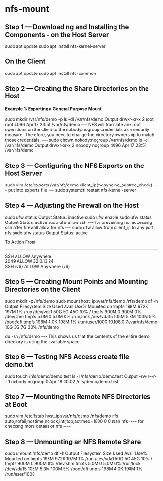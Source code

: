 # nfs-mount
## Step 1 — Downloading and Installing the Components - on the Host Server
sudo apt update
sudo apt install nfs-kernel-server
## On the Client
sudo apt update
sudo apt install nfs-common
## Step 2 — Creating the Share Directories on the Host
#### Example 1: Exporting a General Purpose Mount
sudo mkdir /var/nfs/demo -p
ls -dl /var/nfs/demo
Output
drwxr-xr-x 2 root root 4096 Apr 17 23:51 /var/nfs/demo
--- NFS will translate any root operations on the client to the nobody:nogroup credentials as a security measure. Therefore, you need to change the directory ownership to match those credentials. ---
sudo chown nobody:nogroup /var/nfs/demo
ls -dl /var/nfs/demo
Output
drwxr-xr-x 2 nobody nogroup 4096 Apr 17 23:51 /var/nfs/demo
## Step 3 — Configuring the NFS Exports on the Host Server
sudo vim /etc/exports
/var/nfs/demo    client_ip(rw,sync,no_subtree_check) --- put into exports file ---
sudo systemctl restart nfs-kernel-server
## Step 4 — Adjusting the Firewall on the Host
sudo ufw status
Output
Status: inactive
sudo ufw enable
sudo ufw status
Output
Status: active
sudo ufw allow ssh --- for preventing not accessing ssh after firewall allow for nfs ---
sudo ufw allow from client_ip to any port nfs
sudo ufw status
Output
Status: active

To                         Action      From
--                         ------      ----
SSH                        ALLOW       Anywhere                 
2049                       ALLOW       32.0.13.24        
SSH (v6)                   ALLOW       Anywhere (v6)
## Step 5 — Creating Mount Points and Mounting Directories on the Client
sudo mkdir -p /nfs/demo
sudo mount host_ip:/var/nfs/demo /nfs/demo
df -h
Output
Filesystem                   Size  Used Avail Use% Mounted on
tmpfs                        198M  972K  197M   1% /run
/dev/vda1                     50G    5G   45G  10% /
tmpfs                        900M     0  900M   0% /dev/shm
tmpfs                        5.0M     0  5.0M   0% /run/lock
/dev/vda15                   105M  5.3M  100M   5% /boot/efi
tmpfs                        198M  4.0K  198M   1% /run/user/1000
10.108.0.7:/var/nfs/demo      10G  3G      7G  30% /nfs/demo

du -sh /nfs/demo --- This shows us that the contents of the entire demo directory is using the available space.

## Step 6 — Testing NFS Access create file demo.txt
sudo touch /nfs/demo/demo.test
ls -l /nfs/demo/demo.test
Output
-rw-r--r-- 1 nobody nogroup 0 Apr 18 00:02 /nfs/demo/demo.test
## Step 7 — Mounting the Remote NFS Directories at Boot
sudo vim /etc/fstab
host_ip:/var/nfs/demo    /nfs/demo   nfs auto,nofail,noatime,nolock,intr,tcp,actimeo=1800 0 0
man nfs   ---- for checking more details of nfs ----
## Step 8 — Unmounting an NFS Remote Share
sudo umount /nfs/demo
df -h
Output
Filesystem                   Size  Used Avail Use% Mounted on
tmpfs                        198M  972K  197M   1% /run
/dev/vda1                     50G    5G   45G  10% /
tmpfs                        900M     0  900M   0% /dev/shm
tmpfs                        5.0M     0  5.0M   0% /run/lock
/dev/vda15                   105M  5.3M  100M   5% /boot/efi
tmpfs                        198M  4.0K  198M   1% /run/user/1000
